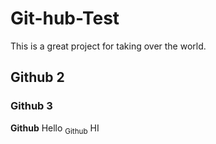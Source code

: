 # Git-hub-Test
This is a great project for taking over the world.
## Github 2
### Github 3
**Github**
Hello <sub>Github</sub> HI
